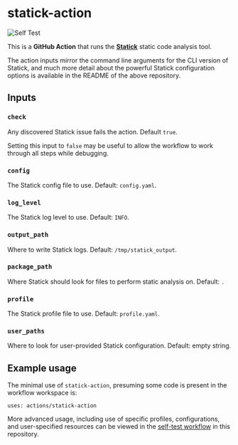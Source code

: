 # statick-action

![Self Test](https://github.com/gregtkogut/statick-action/workflows/Self-Test/badge.svg?branch=action-experimentation)

This is a **GitHub Action** that runs the **[Statick](https://github.com/sscpac/statick)** static code analysis tool.

The action inputs mirror the command line arguments for the CLI version of
Statick, and much more detail about the powerful Statick configuration options is
available in the README of the above repository.

## Inputs

### `check`

Any discovered Statick issue fails the action. Default `true`.

Setting this input to `false` may be useful to allow the workflow to work through all steps while debugging.

### `config`

The Statick config file to use. Default: `config.yaml`.

### `log_level`

The Statick log level to use. Default: `INFO`.

### `output_path`

Where to write Statick logs. Default: `/tmp/statick_output`.

### `package_path`

Where Statick should look for files to perform static analysis on. Default: `.`

### `profile`

The Statick profile file to use. Default: `profile.yaml`.

### `user_paths`

Where to look for user-provided Statick configuration. Default: empty string.

## Example usage

The minimal use of `statick-action`, presuming some code is present in the workflow workspace is:

```shell
uses: actions/statick-action
```

More advanced usage, including use of specific profiles, configurations,
and user-specified resources can be viewed in the
[self-test workflow](https://github.com/gregtkogut/statick-action/blob/action-experimentation/.github/workflows/self-test.yml)
in this repository.
